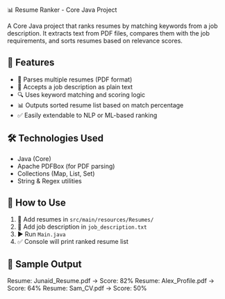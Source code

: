  📊 Resume Ranker - Core Java Project

A Core Java project that ranks resumes by matching keywords from a job description. It extracts text from PDF files, compares them with the job requirements, and sorts resumes based on relevance scores.

## 🚀 Features

- 📄 Parses multiple resumes (PDF format)
- 📝 Accepts a job description as plain text
- 🔍 Uses keyword matching and scoring logic
- 📊 Outputs sorted resume list based on match percentage
- ✅ Easily extendable to NLP or ML-based ranking

## 🛠️ Technologies Used

- Java (Core)
- Apache PDFBox (for PDF parsing)
- Collections (Map, List, Set)
- String & Regex utilities

## 📌 How to Use

1. 🧾 Add resumes in `src/main/resources/Resumes/`  
2. 🧾 Add job description in `job_description.txt`  
3. ▶️ Run `Main.java`  
4. ✅ Console will print ranked resume list

## 📄 Sample Output

Resume: Junaid_Resume.pdf → Score: 82%
Resume: Alex_Profile.pdf → Score: 64%
Resume: Sam_CV.pdf → Score: 50%
